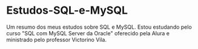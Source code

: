 # Estudos-SQL-e-MySQL
Um resumo dos meus estudos sobre SQL e MySQL. Estou estudando pelo curso "SQL com MySQL Server da Oracle" oferecido pela Alura e ministrado pelo professor Victorino Vila.
